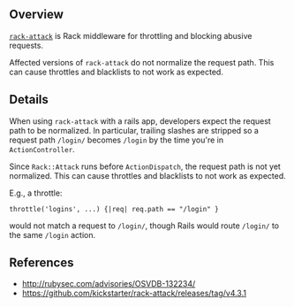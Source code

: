 ## Overview

[`rack-attack`](https://rubygems.org/gems/rack-attack) is Rack middleware for throttling and blocking abusive requests.

Affected versions of `rack-attack` do not normalize the request path. This can cause throttles and blacklists to not work as expected.

## Details

When using `rack-attack` with a rails app, developers expect the request path to be normalized. In particular, trailing slashes are stripped so a request path `/login/` becomes `/login` by the time you're in `ActionController`.

Since `Rack::Attack` runs before `ActionDispatch`, the request path is not yet normalized. This can cause throttles and blacklists to not work as expected.

E.g., a throttle:

```
throttle('logins', ...) {|req| req.path == "/login" }
```

would not match a request to `/login/`, though Rails would route `/login/` to the same `/login` action.

## References

- http://rubysec.com/advisories/OSVDB-132234/
- https://github.com/kickstarter/rack-attack/releases/tag/v4.3.1
